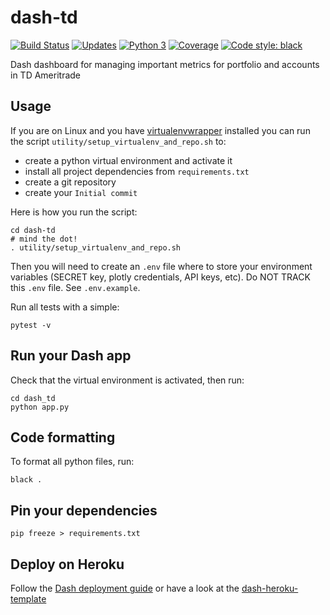 # dash-td
 [![Build Status](https://travis-ci.org/taylorfturner/dash-td.svg?branch=master)](https://travis-ci.org/taylorfturner/dash-td) [![Updates](https://pyup.io/repos/github/taylorfturner/dash-td/shield.svg)](https://pyup.io/repos/github/taylorfturner/dash-td/) [![Python 3](https://pyup.io/repos/github/taylorfturner/dash-td/python-3-shield.svg)](https://pyup.io/repos/github/taylorfturner/dash-td/) [![Coverage](https://codecov.io/github/taylorfturner/dash-td/coverage.svg?branch=master)](https://codecov.io/github/taylorfturner/dash-td?branch=master) [![Code style: black](https://img.shields.io/badge/code%20style-black-000000.svg)](https://github.com/ambv/black)


Dash dashboard for managing important metrics for portfolio and accounts in TD Ameritrade


## Usage
If you are on Linux and you have [virtualenvwrapper](https://virtualenvwrapper.readthedocs.io/en/latest/) installed you can run the script `utility/setup_virtualenv_and_repo.sh` to:

- create a python virtual environment and activate it
- install all project dependencies from `requirements.txt`
- create a git repository
- create your `Initial commit`

Here is how you run the script:

```shell
cd dash-td
# mind the dot!
. utility/setup_virtualenv_and_repo.sh
```

Then you will need to create an `.env` file where to store your environment variables (SECRET key, plotly credentials, API keys, etc). Do NOT TRACK this `.env` file. See `.env.example`.

Run all tests with a simple:

```
pytest -v
```


## Run your Dash app
Check that the virtual environment is activated, then run:

```shell
cd dash_td
python app.py
```

## Code formatting
To format all python files, run:

```shell
black .
```

## Pin your dependencies

```shell
pip freeze > requirements.txt
```

## Deploy on Heroku
Follow the [Dash deployment guide](https://dash.plot.ly/deployment) or have a look at the [dash-heroku-template](https://github.com/plotly/dash-heroku-template)
